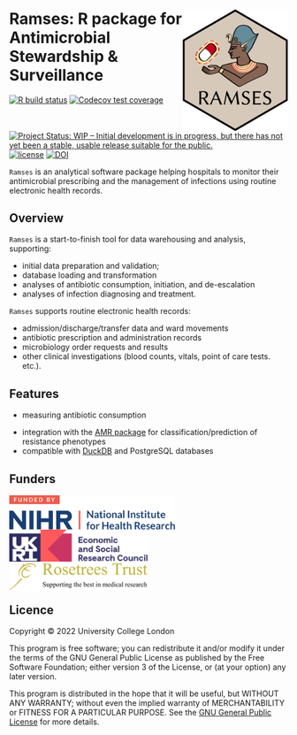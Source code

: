# <img src="man/figures/logo.png" align="right" width="190px"/>Ramses: R package for Antimicrobial Stewardship & Surveillance

<!-- badges: start -->
[![R build status](https://github.com/ramses-antibiotics/ramses-package/workflows/R-CMD-check/badge.svg?branch=master)](https://github.com/ramses-antibiotics/ramses-package/actions)
[![Codecov test coverage](https://codecov.io/gh/ramses-antibiotics/ramses-package/branch/master/graph/badge.svg)](https://codecov.io/gh/ramses-antibiotics/ramses-package?branch=master)
[![Project Status: WIP – Initial development is in progress, but there has not yet been a stable, usable release suitable for the public.](https://www.repostatus.org/badges/latest/wip.svg)](https://www.repostatus.org/#wip)
[![license](https://img.shields.io/badge/license-GPL--3-blue.svg)](https://www.gnu.org/licenses/gpl-3.0.en.html)
[![DOI](https://zenodo.org/badge/DOI/10.5281/zenodo.4428899.svg)](https://doi.org/10.5281/zenodo.4428899)
<!-- badges: end -->
 
<div class="lead"><code>Ramses</code> is an analytical software package helping 
hospitals to monitor their antimicrobial prescribing and the management of 
infections using routine electronic health records.</div>

## Overview

`Ramses` is a start-to-finish tool for data warehousing and analysis, supporting:

- initial data preparation and validation; 
- database loading and transformation
- analyses of antibiotic consumption, initiation, and de-escalation
- analyses of infection diagnosing and treatment.

`Ramses` supports routine electronic health records:

- admission/discharge/transfer data and ward movements
- antibiotic prescription and administration records
- microbiology order requests and results
- other clinical investigations (blood counts, vitals, point of care tests. etc.).


## Features

- measuring antibiotic consumption
<!-- - measuring drug/bug match and rates of microbial culture sampling -->
- integration with the [AMR package](https://msberends.github.io/AMR/) for classification/prediction of resistance phenotypes 
- compatible with [DuckDB](https://duckdb.org/) and PostgreSQL databases

## Funders

<div style="display: table-cell;">
<a href="https://www.nihr.ac.uk/"><img width="300px" style="vertical-align: bottom;" alt="National Institute of Health Research" src="man/figures/partner-logos/NIHR.svg" ></a> &nbsp;&nbsp;
<a href="https://esrc.ukri.org/"><img width="250px" style="vertical-align: bottom; bottom;margin-bottom: -5px;" alt="Economic and Social Research Council" src="man/figures/partner-logos/ESRC.svg" ></a> &nbsp;&nbsp;
<a href="https://rosetreestrust.co.uk/"><img width="250px" style="vertical-align: bottom;margin-bottom: -7px;" alt="Rosetree Trust" src="man/figures/partner-logos/rosetree.png"></a>
</div>

## Licence 

Copyright &copy; 2022 University College London

This program is free software; you can redistribute it and/or modify it under the terms of the GNU General Public License as published by the Free Software Foundation; either version 3 of the License, or (at your option) any later version.

This program is distributed in the hope that it will be useful, but WITHOUT ANY WARRANTY; without even the implied warranty of MERCHANTABILITY or FITNESS FOR A PARTICULAR PURPOSE. See the [GNU General Public License](LICENCE.md) for more details.
